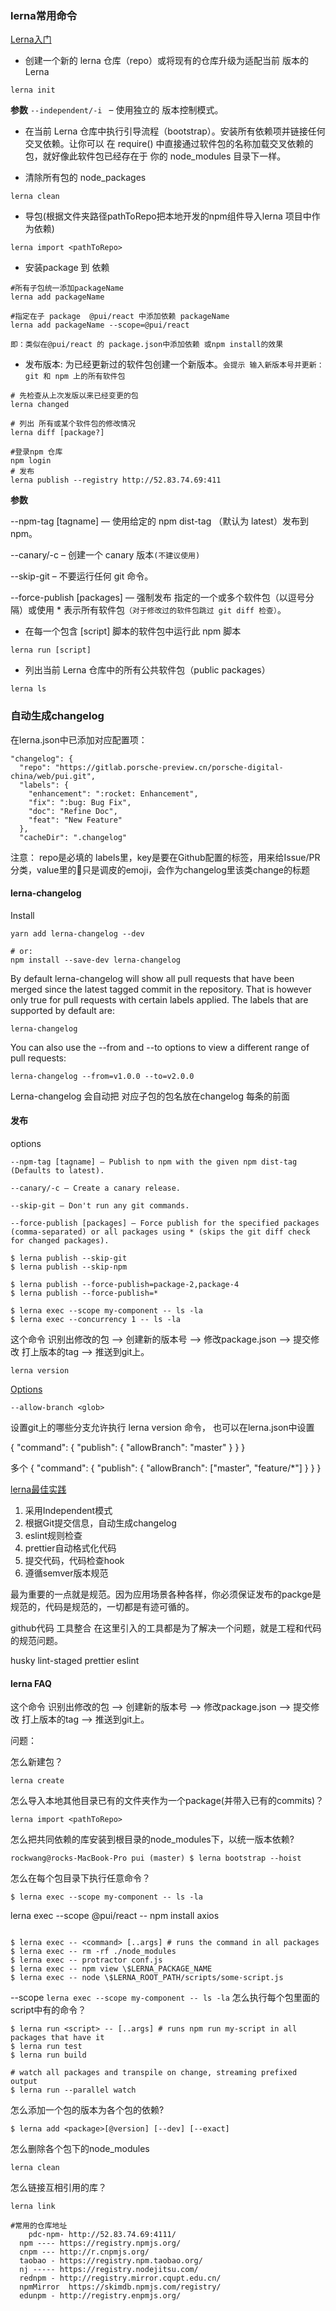 
### lerna常用命令
[Lerna入门](https://lernajs.bootcss.com/#command-changed)

* 创建一个新的 lerna 仓库（repo）或将现有的仓库升级为适配当前 版本的 Lerna
  
```
lerna init
```
**参数**
`--independent/-i ` – 使用独立的 版本控制模式。

* 在当前 Lerna 仓库中执行引导流程（bootstrap）。安装所有依赖项并链接任何交叉依赖。让你可以 在 require() 中直接通过软件包的名称加载交叉依赖的包，就好像此软件包已经存在于 你的 node_modules 目录下一样。

* 清除所有包的 node_packages
```
lerna clean
```

* 导包(根据文件夹路径pathToRepo把本地开发的npm组件导入lerna 项目中作为依赖)
```
lerna import <pathToRepo>
```

* 安装package 到 依赖
  
```
#所有子包统一添加packageName
lerna add packageName 

#指定在子 package  @pui/react 中添加依赖 packageName
lerna add packageName --scope=@pui/react
```
`即：类似在@pui/react 的 package.json中添加依赖 或npm install的效果`

* 发布版本: 为已经更新过的软件包创建一个新版本。`会提示 输入新版本号并更新：git 和 npm 上的所有软件包`

```
# 先检查从上次发版以来已经变更的包
lerna changed	

# 列出 所有或某个软件包的修改情况
lerna diff [package?]

#登录npm 仓库
npm login
# 发布
lerna publish --registry http://52.83.74.69:411
```
**参数**

--npm-tag [tagname] — 使用给定的 npm dist-tag （默认为 latest）发布到 npm。

--canary/-c – 创建一个 canary 版本`(不建议使用)`

--skip-git – 不要运行任何 git 命令。

--force-publish [packages] — 强制发布 指定的一个或多个软件包（以逗号分隔）或使用 * 表示所有软件包`（对于修改过的软件包跳过 git diff 检查）`。

* 在每一个包含 [script] 脚本的软件包中运行此 npm 脚本

```
lerna run [script]
```

* 列出当前 Lerna 仓库中的所有公共软件包（public packages）
```
lerna ls
```


### 自动生成changelog

在lerna.json中已添加对应配置项：

```
"changelog": {
  "repo": "https://gitlab.porsche-preview.cn/porsche-digital-china/web/pui.git",
  "labels": {
    "enhancement": ":rocket: Enhancement",
    "fix": ":bug: Bug Fix",
    "doc": "Refine Doc",
    "feat": "New Feature"
  },
  "cacheDir": ".changelog"
```
注意：
repo是必填的
labels里，key是要在Github配置的标签，用来给Issue/PR分类，value里的:bug:只是调皮的emoji，会作为changelog里该类change的标题


#### lerna-changelog

Install
```
yarn add lerna-changelog --dev

# or:
npm install --save-dev lerna-changelog
```

By default lerna-changelog will show all pull requests that have been merged since the latest tagged commit in the repository. That is however only true for pull requests with certain labels applied. The labels that are supported by default are:


```
lerna-changelog
```

You can also use the --from and --to options to view a different range of pull requests:

```
lerna-changelog --from=v1.0.0 --to=v2.0.0
```
Lerna-changelog 会自动把 对应子包的包名放在changelog 每条的前面


#### 发布
options

```
--npm-tag [tagname] — Publish to npm with the given npm dist-tag (Defaults to latest).

--canary/-c – Create a canary release.

--skip-git – Don't run any git commands.

--force-publish [packages] — Force publish for the specified packages (comma-separated) or all packages using * (skips the git diff check for changed packages).
```

```
$ lerna publish --skip-git
$ lerna publish --skip-npm
```

```
$ lerna publish --force-publish=package-2,package-4
$ lerna publish --force-publish=*
```

```
$ lerna exec --scope my-component -- ls -la
$ lerna exec --concurrency 1 -- ls -la

```


这个命令 识别出修改的包 --> 创建新的版本号 --> 修改package.json --> 提交修改 打上版本的tag --> 推送到git上。
```
lerna version
```
[Options](https://www.jianshu.com/p/8b7e6025354b)
```
--allow-branch <glob>
```
设置git上的哪些分支允许执行 lerna version 命令， 也可以在lerna.json中设置

{
  "command": {
    "publish": {
      "allowBranch": "master"
    }
  }
}

多个
{
  "command": {
    "publish": {
      "allowBranch": ["master", "feature/*"]
    }
  }
}



[lerna最佳实践](https://juejin.im/post/5a989fb451882555731b88c2)

1. 采用Independent模式
2. 根据Git提交信息，自动生成changelog
3. eslint规则检查
4. prettier自动格式化代码
5. 提交代码，代码检查hook
6. 遵循semver版本规范

最为重要的一点就是规范。因为应用场景各种各样，你必须保证发布的packge是规范的，代码是规范的，一切都是有迹可循的。

github代码
工具整合
在这里引入的工具都是为了解决一个问题，就是工程和代码的规范问题。

husky
lint-staged
prettier
eslint

#### lerna FAQ
这个命令 识别出修改的包 --> 创建新的版本号 --> 修改package.json --> 提交修改 打上版本的tag --> 推送到git上。

问题：

怎么新建包？
```
lerna create
```
怎么导入本地其他目录已有的文件夹作为一个package(并带入已有的commits)？
```
lerna import <pathToRepo>
```

怎么把共同依赖的库安装到根目录的node_modules下，以统一版本依赖?
```
rockwang@rocks-MacBook-Pro pui (master) $ lerna bootstrap --hoist
```
怎么在每个包目录下执行任意命令？
```
$ lerna exec --scope my-component -- ls -la

```
lerna exec --scope @pui/react -- npm install  axios
```

$ lerna exec -- <command> [..args] # runs the command in all packages
$ lerna exec -- rm -rf ./node_modules
$ lerna exec -- protractor conf.js
$ lerna exec -- npm view \$LERNA_PACKAGE_NAME
$ lerna exec -- node \$LERNA_ROOT_PATH/scripts/some-script.js
```
--scope
`
lerna exec --scope my-component -- ls -la
`
怎么执行每个包里面的script中有的命令？
```
$ lerna run <script> -- [..args] # runs npm run my-script in all packages that have it
$ lerna run test
$ lerna run build

# watch all packages and transpile on change, streaming prefixed output
$ lerna run --parallel watch
```

怎么添加一个包的版本为各个包的依赖?
```
$ lerna add <package>[@version] [--dev] [--exact]
```
怎么删除各个包下的node_modules
```
lerna clean
```
怎么链接互相引用的库？
```
lerna link
```


```
#常用的仓库地址
	pdc-npm- http://52.83.74.69:4111/
  npm ---- https://registry.npmjs.org/
  cnpm --- http://r.cnpmjs.org/
  taobao - https://registry.npm.taobao.org/
  nj ----- https://registry.nodejitsu.com/
  rednpm - http://registry.mirror.cqupt.edu.cn/
  npmMirror  https://skimdb.npmjs.com/registry/
  edunpm - http://registry.enpmjs.org/
```

